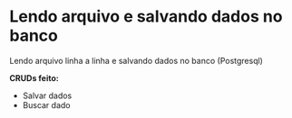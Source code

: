 # Lendo arquivo e salvando dados no banco

Lendo arquivo linha a linha e salvando dados no banco (Postgresql)

**CRUDs feito:**

- Salvar dados
- Buscar dado
